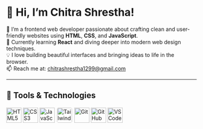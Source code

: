 # 👋 Hi, I’m Chitra Shrestha!

🔭 I’m a frontend web developer passionate about crafting clean and user-friendly websites using **HTML**, **CSS**, and **JavaScript**.  
🌱 Currently learning **React** and diving deeper into modern web design techniques.  
💡 I love building beautiful interfaces and bringing ideas to life in the browser.  
📫 Reach me at: chitrashrestha1299@gmail.com

---

## 🔧 Tools & Technologies

<p align="left">
  <!-- Core Web Tech -->
  <img src="https://cdn.jsdelivr.net/gh/devicons/devicon/icons/html5/html5-original.svg" alt="HTML5" width="40" height="40" />
  <img src="https://cdn.jsdelivr.net/gh/devicons/devicon/icons/css3/css3-original.svg" alt="CSS3" width="40" height="40" />
  <img src="https://cdn.jsdelivr.net/gh/devicons/devicon/icons/javascript/javascript-original.svg" alt="JavaScript" width="40" height="40" />
  <img src="https://www.dongee.com/tutoriales/content/images/2023/10/image-7.png" alt="Tailwind CSS" width="40" height="40" style="object-fit: contain; padding: 2px; border-radius: 6px; background-color: white;" />


  <!-- Version Control -->
  <img src="https://cdn.jsdelivr.net/gh/devicons/devicon/icons/git/git-original.svg" alt="Git" width="40" height="40" />
  <img src="https://cdn.jsdelivr.net/gh/devicons/devicon/icons/github/github-original.svg" alt="GitHub" width="40" height="40" />

  <!-- Code Editor -->
  <img src="https://cdn.jsdelivr.net/gh/devicons/devicon/icons/vscode/vscode-original.svg" alt="VS Code" width="40" height="40" />
</p>
